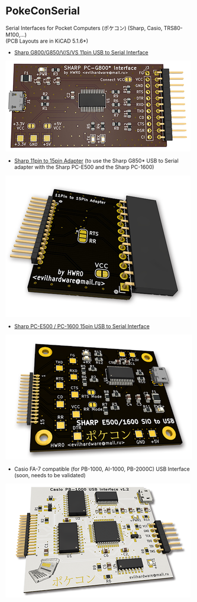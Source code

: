 # PokeConSerial
Serial Interfaces for Pocket Computers (ポケコン) (Sharp, Casio, TRS80-M100,...)<br>
(PCB Layouts are in KiCAD 5.1.6*)

- <a href="g850_kiss/">Sharp G800/G850/V/S/VS 11pin USB to Serial Interface</a>

![Sharp G850* USB to Serial Interface](img/g850_small.png)

- <a href="Sharp_11pin_to_15pin_Adapter/">Sharp 11pin to 15pin Adapter</a>
  (to use the Sharp G850* USB to Serial adapter with the Sharp PC-E500 and the Sharp PC-1600)
  
![Sharp 11pin to 15pin Adapter](img/11to15_small.png)

- <a href="PC1600SIO/">Sharp PC-E500 / PC-1600 15pin USB to Serial Interface</a>
  
![Sharp PC-E500 / PC-1600 15pin USB to Serial Interface](img/pc1600sio_small.png)

- Casio FA-7 compatible (for PB-1000, AI-1000, PB-2000C) USB Interface (soon, needs to be validated)

![Casio FA-7 compatible USB Interface](img/fa7_small.png)
